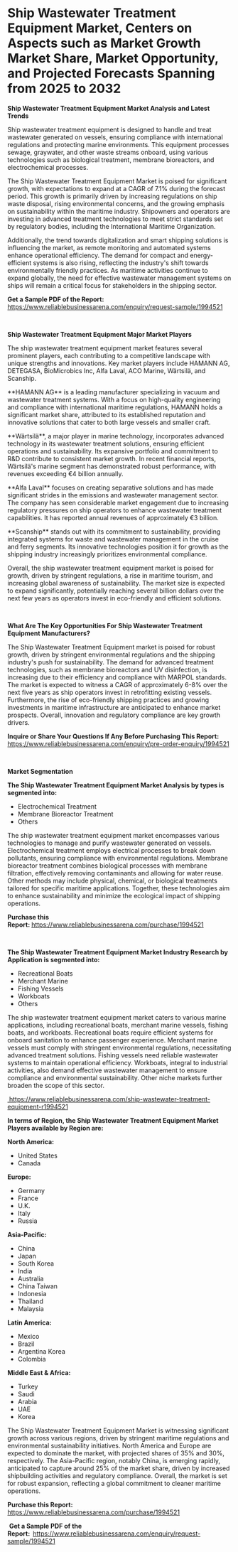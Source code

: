 <p><h1>Ship Wastewater Treatment Equipment Market, Centers on Aspects such as Market Growth Market Share, Market Opportunity, and Projected Forecasts Spanning from 2025 to 2032</h1></p><p><strong>Ship Wastewater Treatment Equipment Market Analysis and Latest Trends</strong></p>
<p><p>Ship wastewater treatment equipment is designed to handle and treat wastewater generated on vessels, ensuring compliance with international regulations and protecting marine environments. This equipment processes sewage, graywater, and other waste streams onboard, using various technologies such as biological treatment, membrane bioreactors, and electrochemical processes.</p><p>The Ship Wastewater Treatment Equipment Market is poised for significant growth, with expectations to expand at a CAGR of 7.1% during the forecast period. This growth is primarily driven by increasing regulations on ship waste disposal, rising environmental concerns, and the growing emphasis on sustainability within the maritime industry. Shipowners and operators are investing in advanced treatment technologies to meet strict standards set by regulatory bodies, including the International Maritime Organization.</p><p>Additionally, the trend towards digitalization and smart shipping solutions is influencing the market, as remote monitoring and automated systems enhance operational efficiency. The demand for compact and energy-efficient systems is also rising, reflecting the industry's shift towards environmentally friendly practices. As maritime activities continue to expand globally, the need for effective wastewater management systems on ships will remain a critical focus for stakeholders in the shipping sector.</p></p>
<p><strong>Get a Sample PDF of the Report:&nbsp;</strong> <a href="https://www.reliablebusinessarena.com/enquiry/request-sample/1994521?utm_campaign=3554&utm_medium=2&utm_source=Github&utm_content=ia&utm_term=12042025&utm_id=ship-wastewater-treatment-equipment">https://www.reliablebusinessarena.com/enquiry/request-sample/1994521</a></p>
<p>&nbsp;</p>
<p><strong>Ship Wastewater Treatment Equipment Major Market Players</strong></p>
<p><p>The ship wastewater treatment equipment market features several prominent players, each contributing to a competitive landscape with unique strengths and innovations. Key market players include HAMANN AG, DETEGASA, BioMicrobics Inc, Alfa Laval, ACO Marine, Wärtsilä, and Scanship.</p><p>**HAMANN AG** is a leading manufacturer specializing in vacuum and wastewater treatment systems. With a focus on high-quality engineering and compliance with international maritime regulations, HAMANN holds a significant market share, attributed to its established reputation and innovative solutions that cater to both large vessels and smaller craft.</p><p>**Wärtsilä**, a major player in marine technology, incorporates advanced technology in its wastewater treatment solutions, ensuring efficient operations and sustainability. Its expansive portfolio and commitment to R&D contribute to consistent market growth. In recent financial reports, Wärtsilä's marine segment has demonstrated robust performance, with revenues exceeding €4 billion annually.</p><p>**Alfa Laval** focuses on creating separative solutions and has made significant strides in the emissions and wastewater management sector. The company has seen considerable market engagement due to increasing regulatory pressures on ship operators to enhance wastewater treatment capabilities. It has reported annual revenues of approximately €3 billion.</p><p>**Scanship** stands out with its commitment to sustainability, providing integrated systems for waste and wastewater management in the cruise and ferry segments. Its innovative technologies position it for growth as the shipping industry increasingly prioritizes environmental compliance.</p><p>Overall, the ship wastewater treatment equipment market is poised for growth, driven by stringent regulations, a rise in maritime tourism, and increasing global awareness of sustainability. The market size is expected to expand significantly, potentially reaching several billion dollars over the next few years as operators invest in eco-friendly and efficient solutions.</p></p>
<p>&nbsp;</p>
<p><strong>What Are The Key Opportunities For Ship Wastewater Treatment Equipment Manufacturers?</strong></p>
<p><p>The Ship Wastewater Treatment Equipment market is poised for robust growth, driven by stringent environmental regulations and the shipping industry's push for sustainability. The demand for advanced treatment technologies, such as membrane bioreactors and UV disinfection, is increasing due to their efficiency and compliance with MARPOL standards. The market is expected to witness a CAGR of approximately 6-8% over the next five years as ship operators invest in retrofitting existing vessels. Furthermore, the rise of eco-friendly shipping practices and growing investments in maritime infrastructure are anticipated to enhance market prospects. Overall, innovation and regulatory compliance are key growth drivers.</p></p>
<p><strong>Inquire or Share Your Questions If Any Before Purchasing This Report:</strong> <a href="https://www.reliablebusinessarena.com/enquiry/pre-order-enquiry/1994521?utm_campaign=3554&utm_medium=2&utm_source=Github&utm_content=ia&utm_term=12042025&utm_id=ship-wastewater-treatment-equipment">https://www.reliablebusinessarena.com/enquiry/pre-order-enquiry/1994521</a></p>
<p>&nbsp;</p>
<p><strong>Market Segmentation</strong></p>
<p><strong>The Ship Wastewater Treatment Equipment Market Analysis by types is segmented into:</strong></p>
<p><ul><li>Electrochemical Treatment</li><li>Membrane Bioreactor Treatment</li><li>Others</li></ul></p>
<p><p>The ship wastewater treatment equipment market encompasses various technologies to manage and purify wastewater generated on vessels. Electrochemical treatment employs electrical processes to break down pollutants, ensuring compliance with environmental regulations. Membrane bioreactor treatment combines biological processes with membrane filtration, effectively removing contaminants and allowing for water reuse. Other methods may include physical, chemical, or biological treatments tailored for specific maritime applications. Together, these technologies aim to enhance sustainability and minimize the ecological impact of shipping operations.</p></p>
<p><strong>Purchase this Report:&nbsp;</strong><a href="https://www.reliablebusinessarena.com/purchase/1994521?utm_campaign=3554&utm_medium=2&utm_source=Github&utm_content=ia&utm_term=12042025&utm_id=ship-wastewater-treatment-equipment">https://www.reliablebusinessarena.com/purchase/1994521</a></p>
<p>&nbsp;</p>
<p><strong>The Ship Wastewater Treatment Equipment Market Industry Research by Application is segmented into:</strong></p>
<p><ul><li>Recreational Boats</li><li>Merchant Marine</li><li>Fishing Vessels</li><li>Workboats</li><li>Others</li></ul></p>
<p><p>The ship wastewater treatment equipment market caters to various marine applications, including recreational boats, merchant marine vessels, fishing boats, and workboats. Recreational boats require efficient systems for onboard sanitation to enhance passenger experience. Merchant marine vessels must comply with stringent environmental regulations, necessitating advanced treatment solutions. Fishing vessels need reliable wastewater systems to maintain operational efficiency. Workboats, integral to industrial activities, also demand effective wastewater management to ensure compliance and environmental sustainability. Other niche markets further broaden the scope of this sector.</p></p>
<p><a href="https://www.reliablebusinessarena.com/ship-wastewater-treatment-equipment-r1994521?utm_campaign=3554&utm_medium=2&utm_source=Github&utm_content=ia&utm_term=12042025&utm_id=ship-wastewater-treatment-equipment">&nbsp;https://www.reliablebusinessarena.com/ship-wastewater-treatment-equipment-r1994521</a></p>
<p><strong>In terms of Region, the Ship Wastewater Treatment Equipment Market Players available by Region are:</strong></p>
<p>
    <p> <strong> North America: </strong>
        <ul>
            <li>United States</li>
            <li>Canada</li>
        </ul>
        </p> 
    <p> <strong> Europe: </strong>
        <ul>
            <li>Germany</li>
            <li>France</li>
            <li>U.K.</li>
            <li>Italy</li>
            <li>Russia</li>
        </ul>
        </p> 
    <p> <strong> Asia-Pacific: </strong>
        <ul>
            <li>China</li>
            <li>Japan</li>
            <li>South Korea</li>
            <li>India</li>
            <li>Australia</li>
            <li>China Taiwan</li>
            <li>Indonesia</li>
            <li>Thailand</li>
            <li>Malaysia</li>
        </ul>
        </p> 
    <p> <strong> Latin America: </strong>
        <ul>
            <li>Mexico</li>
            <li>Brazil</li>
            <li>Argentina Korea</li>
            <li>Colombia</li>
        </ul>
        </p> 
    <p> <strong> Middle East & Africa: </strong>
        <ul>
            <li>Turkey</li>
            <li>Saudi</li>
            <li>Arabia</li>
            <li>UAE</li>
            <li>Korea</li>
        </ul>
    </p>
    </p>
<p><p>The Ship Wastewater Treatment Equipment Market is witnessing significant growth across various regions, driven by stringent maritime regulations and environmental sustainability initiatives. North America and Europe are expected to dominate the market, with projected shares of 35% and 30%, respectively. The Asia-Pacific region, notably China, is emerging rapidly, anticipated to capture around 25% of the market share, driven by increased shipbuilding activities and regulatory compliance. Overall, the market is set for robust expansion, reflecting a global commitment to cleaner maritime operations.</p></p>
<p><strong>Purchase this Report: </strong><a href="https://www.reliablebusinessarena.com/purchase/1994521?utm_campaign=3554&utm_medium=2&utm_source=Github&utm_content=ia&utm_term=12042025&utm_id=ship-wastewater-treatment-equipment">https://www.reliablebusinessarena.com/purchase/1994521</a></p>
<p>&nbsp;<strong>Get a Sample PDF of the Report:&nbsp;&nbsp;</strong><a href="https://www.reliablebusinessarena.com/enquiry/request-sample/1994521?utm_campaign=3554&utm_medium=2&utm_source=Github&utm_content=ia&utm_term=12042025&utm_id=ship-wastewater-treatment-equipment">https://www.reliablebusinessarena.com/enquiry/request-sample/1994521</a></p>
<p><strong></strong></p>
<p><p></p><p></p><p></p></p>